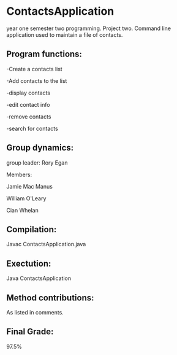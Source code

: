 # ContactsApplication
year one semester two programming. Project two. Command line application used to maintain a file of contacts.


## Program functions: 

-Create a contacts list
	
-Add contacts to the list
	
-display contacts
	
-edit contact info
	
-remove contacts
	
-search for contacts


## Group dynamics:

group leader: Rory Egan

Members: 

Jamie Mac Manus

William O'Leary
		
Cian Whelan

		
## Compilation: 

Javac ContactsApplication.java

	
## Exectution:

Java ContactsApplication

		
## Method contributions: 

As listed in comments.		

		
## Final Grade: 

97.5%	


